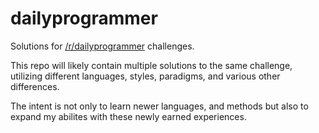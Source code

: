 # dailyprogrammer

Solutions for [/r/dailyprogrammer](https://www.reddit.com/r/dailyprogrammer) challenges.

This repo will likely contain multiple solutions to the same challenge, utilizing different languages, styles, paradigms, and various other differences.

The intent is not only to learn newer languages, and methods but also to expand my abilites with these newly earned experiences.